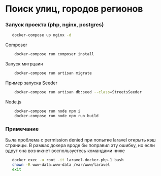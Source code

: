 # Поиск улиц, городов регионов
### Запуск проекта (php, nginx, postgres)

```bash
   docker-compose up nginx -d
```
Composer
```bash
    docker-compose run composer install
```
Запуск мигрцаии
```bash
    docker-compose run artisan migrate
```
Пример запуска Seeder
```bash
    docker-compose run artisan db:seed --class=StreetsSeeder
```
Node.js
```bash
    docker-compose run node npm i
    docker-compose run node npm run build
```

### Примечание
Была проблема с permission denied при попытке laravel открыть кэш страницы.
В рамках докера вроде бы поправил эту ошибку, но если вдруг она возникнет 
воспользуетесь командами ниже
```bash
   docker exec -u root -it laravel-docker-php-1 bash
   chown -R www-data:www-data /var/www/laravel
   exit
```



